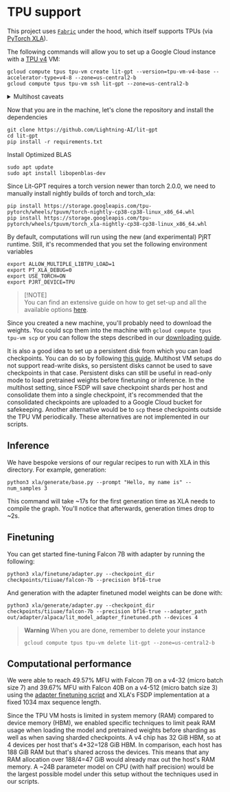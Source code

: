 # TPU support

This project uses [`Fabric`](https://lightning.ai/docs/fabric/stable) under the hood, which itself supports TPUs (via [PyTorch XLA](https://github.com/pytorch/xla)).

The following commands will allow you to set up a Google Cloud instance with a [TPU v4](https://cloud.google.com/tpu/docs/system-architecture-tpu-vm) VM:

```shell
gcloud compute tpus tpu-vm create lit-gpt --version=tpu-vm-v4-base --accelerator-type=v4-8 --zone=us-central2-b
gcloud compute tpus tpu-vm ssh lit-gpt --zone=us-central2-b
```

<details>
<summary>Multihost caveats</summary>
  
TPU v4-8 uses a single host. SSH'ing into the machine and running commands manually will only work when using a single host (1 slice in the TPU pod).
In multi-host environments, as in larger TPU pod slices, it's necessary to launch all commands on all hosts simultaneously to avoid hangs.
For local development, we suggest uploading a zip with all your current changes and executing that inside the VM from your personal computer:

```shell
# zip the local directory. exclude large directories from the zip. you might want to keep them
zip -r local_changes.zip . -x  ".git/*" "checkpoints/*" "data/*" "out/*"
# copy the .zip to the TPU VM
gcloud compute tpus tpu-vm scp --worker=all local_changes.zip "lit-gpt:~"
# unzip on each host
gcloud compute tpus tpu-vm ssh lit-gpt --worker=all --command="cd ~; unzip -q -o local_changes.zip"

# example of typical workflow
gcloud compute tpus tpu-vm ssh tmp --worker=all --command="cd ~; bash install_dependencies.sh"
gcloud compute tpus tpu-vm ssh tmp --worker=all --command="cd ~; bash prepare_checkpoints.sh"
gcloud compute tpus tpu-vm ssh tmp --worker=all --command="cd ~; bash run_desired_script.sh"

# this will allow you to kill all python processes on all workers
gcloud compute tpus tpu-vm ssh tmp --worker=all --command="pkill -e python"
```

The rest of this tutorial will assume that it's being run in a single host for simplicity.

</details>

Now that you are in the machine, let's clone the repository and install the dependencies

```shell
git clone https://github.com/Lightning-AI/lit-gpt
cd lit-gpt
pip install -r requirements.txt
```

Install Optimized BLAS

```shell
sudo apt update
sudo apt install libopenblas-dev
```

Since Lit-GPT requires a torch version newer than torch 2.0.0, we need to manually install nightly builds of torch and torch_xla:

```shell
pip install https://storage.googleapis.com/tpu-pytorch/wheels/tpuvm/torch-nightly-cp38-cp38-linux_x86_64.whl
pip install https://storage.googleapis.com/tpu-pytorch/wheels/tpuvm/torch_xla-nightly-cp38-cp38-linux_x86_64.whl
```

By default, computations will run using the new (and experimental) PjRT runtime. Still, it's recommended that you set the following environment variables

```shell
export ALLOW_MULTIPLE_LIBTPU_LOAD=1
export PT_XLA_DEBUG=0
export USE_TORCH=ON
export PJRT_DEVICE=TPU
```

> [!NOTE]\
> You can find an extensive guide on how to get set-up and all the available options [here](https://cloud.google.com/tpu/docs/v4-users-guide).

Since you created a new machine, you'll probably need to download the weights.
You could scp them into the machine with `gcloud compute tpus tpu-vm scp` or you can follow the steps described in our [downloading guide](download_stablelm.md).

It is also a good idea to set up a persistent disk from which you can load checkpoints.
You can do so by following [this guide](https://cloud.google.com/tpu/docs/setup-persistent-disk#setting_up_a_tpu_vm_and_a_persistent_disk).
Multihost VM setups do not support read-write disks, so persistent disks cannot be used to save checkpoints in that case.
Persistent disks can still be useful in read-only mode to load pretrained weights before finetuning or inference.
In the multihost setting, since FSDP will save checkpoint shards per host and consolidate them into a single checkpoint, it's recommended that the consolidated checkpoints are uploaded to a Google Cloud bucket for safekeeping.
Another alternative would be to `scp` these checkpoints outside the TPU VM periodically. These alternatives are not implemented in our scripts.


## Inference

We have bespoke versions of our regular recipes to run with XLA in this directory. For example, generation:

```shell
python3 xla/generate/base.py --prompt "Hello, my name is" --num_samples 3
```

This command will take ~17s for the first generation time as XLA needs to compile the graph.
You'll notice that afterwards, generation times drop to ~2s.

## Finetuning

You can get started fine-tuning Falcon 7B with adapter by running the following:

```shell
python3 xla/finetune/adapter.py --checkpoint_dir checkpoints/tiiuae/falcon-7b --precision bf16-true
```

And generation with the adapter finetuned model weights can be done with:

```shell
python3 xla/generate/adapter.py --checkpoint_dir checkpoints/tiiuae/falcon-7b --precision bf16-true --adapter_path out/adapter/alpaca/lit_model_adapter_finetuned.pth --devices 4
```

> **Warning**
> When you are done, remember to delete your instance
>
> ```shell
> gcloud compute tpus tpu-vm delete lit-gpt --zone=us-central2-b
> ```

## Computational performance

We were able to reach 49.57% MFU with Falcon 7B on a v4-32 (micro batch size 7) and 39.67% MFU with Falcon 40B on a v4-512 (micro batch size 3) using the [adapter finetuning script](finetune/adapter.py) and XLA's FSDP implementation at a fixed 1034 max sequence length.

Since the TPU VM hosts is limited in system memory (RAM) compared to device memory (HBM), we enabled specific techniques to limit peak RAM usage when loading the model and pretrained weights before sharding as well as when saving sharded checkpoints.
A v4 chip has 32 GiB HBM, so at 4 devices per host that's 4*32=128 GiB HBM. In comparison, each host has 188 GiB RAM but that's shared across the devices.
This means that any RAM allocation over 188/4=47 GiB would already max out the host's RAM memory.
A ~24B parameter model on CPU (with half precision) would be the largest possible model under this setup without the techniques used in our scripts.
